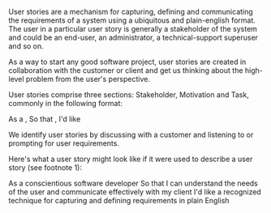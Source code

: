 User stories are a mechanism for capturing, defining and communicating the requirements of a system using a ubiquitous and plain-english format. The user in a particular user story is generally a stakeholder of the system and could be an end-user, an administrator, a technical-support superuser and so on.

As a way to start any good software project, user stories are created in collaboration with the customer or client and get us thinking about the high-level problem from the user's perspective.

User stories comprise three sections: Stakeholder, Motivation and Task, commonly in the following format:

As a <Stakeholder>,
So that <Motivation>,
I'd like <Task>

We identify user stories by discussing with a customer and listening to or prompting for user requirements.

Here's what a user story might look like if it were used to describe a user story (see footnote 1):

As a conscientious software developer
So that I can understand the needs of the user and communicate effectively with my client
I'd like a recognized technique for capturing and defining requirements in plain English
